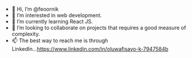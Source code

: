 - 👋 Hi, I’m @feoornik
- 👀 I’m interested in web development.
- 🌱 I’m currently learning React JS.
- 💞️ I’m looking to collaborate on projects that requires a good measure of complexity. 
- 📫 The best way to reach me is through LinkedIn...https://www.linkedin.com/in/oluwafisayo-k-7947584b

<!---
feoornik/feoornik is a ✨ special ✨ repository because its `README.md` (this file) appears on your GitHub profile.
You can click the Preview link to take a look at your changes.
--->
